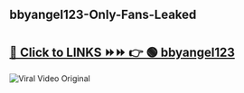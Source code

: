 
 ## bbyangel123-Only-Fans-Leaked

# <h2><a href="https://clipsfans.com/bbyangel123&ref=git">🔗 Click to LINKS ⏩⏩ 👉 🟢 bbyangel123 </a></h2>

<a href="https://clipsfans.com/bbyangel123&ref=git" rel="nofollow" data-target="animated-image.originalLink"><img src="https://i.ibb.co.com/xMMVF88/686577567.gif" alt="Viral Video Original" style="max-width: 100%; display: inline-block;" data-target="animated-image.originalImage"></a>
